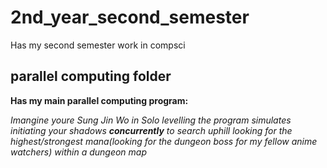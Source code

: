 # 2nd_year_second_semester
Has my second semester work in compsci
## parallel computing folder  
**Has my main parallel computing program:**  

*Imangine youre Sung Jin Wo in Solo levelling the program simulates initiating your shadows **concurrently** to search uphill looking for the highest/strongest mana(looking for the dungeon boss for my fellow anime watchers) within a dungeon map*
